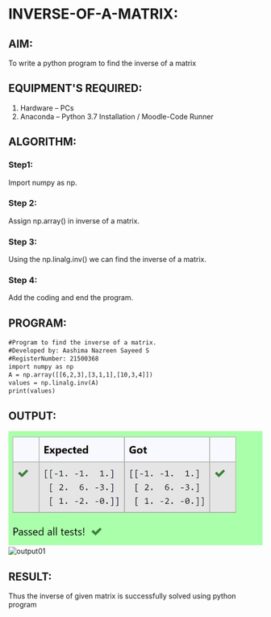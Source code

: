 # INVERSE-OF-A-MATRIX:

## AIM:
To write a python program to find the inverse of a matrix

## EQUIPMENT'S REQUIRED:
1. 	Hardware – PCs
2. 	Anaconda – Python 3.7 Installation / Moodle-Code Runner

## ALGORITHM:
### Step1:
Import numpy as np.
### Step 2: 
Assign np.array() in inverse of a matrix.
### Step 3: 
Using the np.linalg.inv() we can find the inverse of a matrix.
### Step 4:
Add the coding and end the program. 

## PROGRAM:
```
#Program to find the inverse of a matrix.
#Developed by: Aashima Nazreen Sayeed S
#RegisterNumber: 21500368
import numpy as np
A = np.array([[6,2,3],[3,1,1],[10,3,4]])
values = np.linalg.inv(A)
print(values)
```

## OUTPUT:
![OUTPUT](./output01.png)![output01](https://user-images.githubusercontent.com/93427086/144363223-ee8308cf-10bb-493d-824a-72364d0c4b63.png)


## RESULT:
Thus the inverse of given matrix is successfully solved using python program

